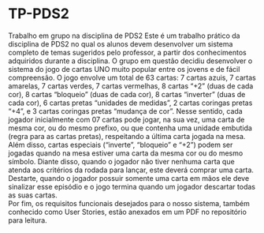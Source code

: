 # TP-PDS2
Trabalho em grupo na disciplina de PDS2
Este é um trabalho prático da disciplina de PDS2 no qual os alunos devem desenvolver um sistema completo de temas sugeridos pelo professor, a partir dos conhecimentos adquiridos durante a disciplina. O grupo em questão decidiu desenvolver o sistema do jogo de cartas UNO muito popular entre os jovens e de fácil compreensão.
O jogo envolve um total de 63 cartas: 7 cartas azuis, 7 cartas amarelas, 7 cartas verdes, 7 cartas vermelhas, 8 cartas “+2” (duas de cada cor), 8 cartas “bloqueio” (duas de cada cor), 8 cartas “inverter” (duas de cada cor), 6 cartas pretas “unidades de medidas”, 2 cartas coringas pretas “+4”, e 3 cartas coringas pretas “mudança de cor”. Nesse sentido, cada jogador inicialmente com 07 cartas pode jogar, na sua vez, uma carta de mesma cor, ou do mesmo prefixo, ou que contenha uma unidade embutida (regra para as cartas pretas), respeitando a última carta jogada na mesa. Além disso, cartas especiais (“inverte”, “bloqueio” e “+2”) podem ser jogadas quando na mesa estiver uma carta da mesma cor ou do mesmo símbolo. Diante disso, quando o jogador não tiver nenhuma carta que atenda aos critérios da rodada para lançar, este deverá comprar uma carta. Destarte, quando o jogador possuir somente uma carta em mãos ele deve sinalizar esse episódio e o jogo termina quando um jogador descartar todas as suas cartas.  
Por fim, os requisitos funcionais desejados para o nosso sistema, também conhecido como User Stories, estão anexados em um PDF no repositório para leitura.
